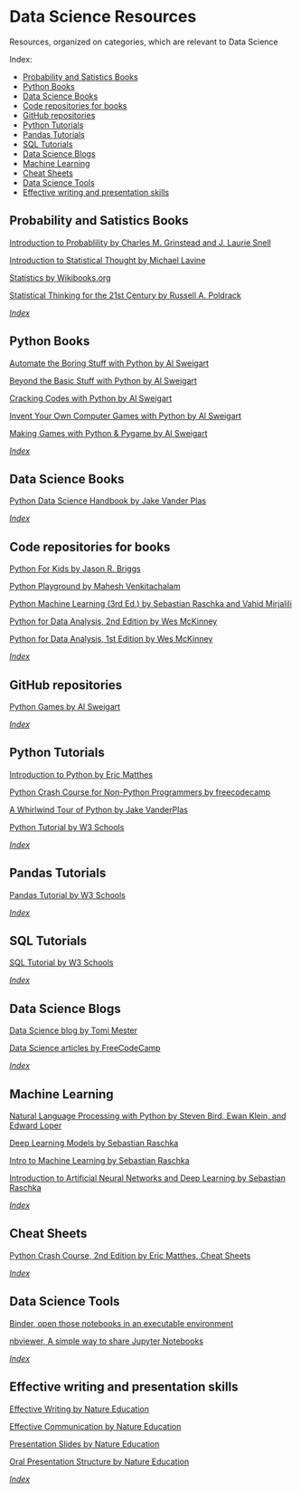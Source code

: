 # Data Science Resources

Resources, organized on categories, which are relevant to Data Science

Index:

* [Probability and Satistics Books](Probability-and-Satistics-Books)
* [Python Books](Python-Books)
* [Data Science Books](Data-Science-Books)
* [Code repositories for books](Code-repositories-for-books)
* [GitHub repositories](GitHub-repositories)
* [Python Tutorials](Python-Tutorials)
* [Pandas Tutorials](Pandas-Tutorials)
* [SQL Tutorials](SQL-Tutorials)
* [Data Science Blogs](Data-Science-Blogs)
* [Machine Learning](Machine-Learning)
* [Cheat Sheets](Cheat-Sheets)
* [Data Science Tools](Data-Science-Tools)
* [Effective writing and presentation skills](Effective-writing-and-presentation-skills)


## Probability and Satistics Books

[Introduction to Probablility by Charles M. Grinstead and J. Laurie Snell](http://www.dartmouth.edu/~chance/teaching_aids/books_articles/probability_book/pdf.html)

[Introduction to Statistical Thought by Michael Lavine](https://people.math.umass.edu/~lavine/Book/book.pdf)

[Statistics by Wikibooks.org](https://upload.wikimedia.org/wikipedia/commons/8/82/Statistics.pdf)

[Statistical Thinking for the 21st Century by Russell A. Poldrack](http://web.stanford.edu/group/poldracklab/statsthinking21/index.html)

*[Index](Data-Science-Resources)*


## Python Books

[Automate the Boring Stuff with Python by Al Sweigart](https://automatetheboringstuff.com)

[Beyond the Basic Stuff with Python by Al Sweigart](https://inventwithpython.com/beyond/)

[Cracking Codes with Python by Al Sweigart](https://inventwithpython.com/cracking/)

[Invent Your Own Computer Games with Python by Al Sweigart](http://inventwithpython.com/invent4thed/)

[Making Games with Python & Pygame by Al Sweigart](https://inventwithpython.com/pygame/)

*[Index](Data-Science-Resources)*


## Data Science Books

[Python Data Science Handbook by Jake Vander Plas](https://github.com/jakevdp/PythonDataScienceHandbook)

*[Index](Data-Science-Resources)*


## Code repositories for books

[Python For Kids by Jason R. Briggs](https://github.com/pingskills/python-for-kids)

[Python Playground by Mahesh Venkitachalam](https://github.com/electronut/pp)

[Python Machine Learning (3rd Ed.) by Sebastian Raschka and Vahid Mirjalili](https://github.com/rasbt/python-machine-learning-book-3rd-edition)

[Python for Data Analysis, 2nd Edition by Wes McKinney](https://github.com/wesm/pydata-book)

[Python for Data Analysis, 1st Edition by Wes McKinney](https://github.com/wesm/pydata-book/tree/1st-edition)

*[Index](Data-Science-Resources)*


## GitHub repositories

[Python Games by Al Sweigart](https://github.com/asweigart/PythonStdioGames)

*[Index](Data-Science-Resources)*


## Python Tutorials

[Introduction to Python by Eric Matthes](http://introtopython.org)

[Python Crash Course for Non-Python Programmers by freecodecamp](https://www.freecodecamp.org/news/python-crash-course/)

[A Whirlwind Tour of Python by Jake VanderPlas](https://github.com/jakevdp/WhirlwindTourOfPython)

[Python Tutorial by W3 Schools](https://www.w3schools.com/python/)

*[Index](Data-Science-Resources)*


## Pandas Tutorials

[Pandas Tutorial by W3 Schools](https://www.w3schools.com/python/pandas/default.asp)

*[Index](Data-Science-Resources)*


## SQL Tutorials

[SQL Tutorial by W3 Schools](https://www.w3schools.com/sql/default.asp)

*[Index](Data-Science-Resources)*


## Data Science Blogs

[Data Science blog by Tomi Mester](https://data36.com)

[Data Science articles by FreeCodeCamp](https://www.freecodecamp.org/news/tag/data-science/)

*[Index](Data-Science-Resources)*


## Machine Learning

[Natural Language Processing with Python by Steven Bird, Ewan Klein, and Edward Loper](https://www.nltk.org/book/)

[Deep Learning Models by Sebastian Raschka](https://github.com/rasbt/deeplearning-models)

[Intro to Machine Learning by Sebastian Raschka](https://github.com/rasbt/stat451-machine-learning-fs20)

[Introduction to Artificial Neural Networks and Deep Learning by Sebastian Raschka](https://github.com/rasbt/deep-learning-book)

*[Index](Data-Science-Resources)*


## Cheat Sheets

[Python Crash Course, 2nd Edition by Eric Matthes, Cheat Sheets](https://ehmatthes.github.io/pcc_2e/cheat_sheets/cheat_sheets/)

*[Index](Data-Science-Resources)*


## Data Science Tools

[Binder, open those notebooks in an executable environment](https://mybinder.org)

[nbviewer, A simple way to share Jupyter Notebooks](https://nbviewer.jupyter.org)


*[Index](Data-Science-Resources)*

## Effective writing and presentation skills

[Effective Writing by Nature Education](https://www.nature.com/scitable/topicpage/effective-writing-13815989/)

[Effective Communication by Nature Education](https://www.nature.com/scitable/topicpage/effective-communication-13950970/)

[Presentation Slides by Nature Education](https://www.nature.com/scitable/topicpage/presentation-slides-13905480/)

[Oral Presentation Structure by Nature Education](https://www.nature.com/scitable/topicpage/oral-presentation-structure-13900387/)

*[Index](Data-Science-Resources)*